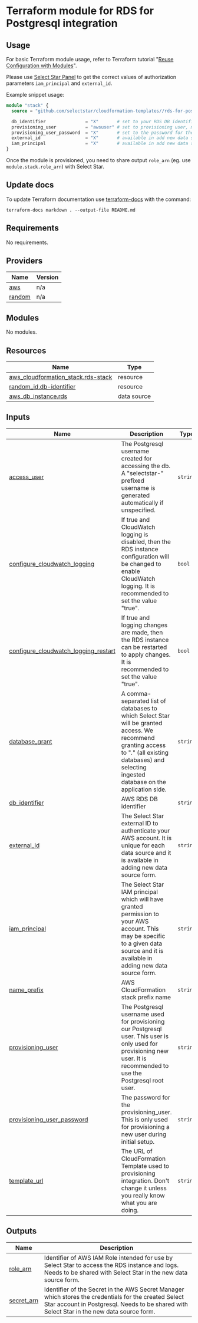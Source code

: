 # Terraform module for RDS for Postgresql integration

## Usage

For basic Terraform module usage, refer to Terraform tutorial "[Reuse Configuration with Modules](https://developer.hashicorp.com/terraform/tutorials/modules)".

Please use [Select Star Panel](https://app.selectstar.com/) to get the correct values of authorization parameters `iam_principal` and `external_id`.

Example snippet usage:

```terraform
module "stack" {
  source = "github.com/selectstar/cloudformation-templates//rds-for-postgresql/terraform"

  db_identifier               = "X"       # set to your RDS DB identifier, eg. aws_db_instance.db-master.identifier
  provisioning_user           = "awsuser" # set to provisioning user, master user preferred, eg. aws_db_instance.db-master.username
  provisioning_user_password  = "X"       # set to the password for the `provisioning_user`
  external_id                 = "X"       # available in add new data source form
  iam_principal               = "X"       # available in add new data source form
}
```

Once the module is provisioned, you need to share output `role_arn` (eg. use `module.stack.role_arn`) with Select Star.

## Update docs

To update Terraform documentation use [terraform-docs](https://terraform-docs.io/) with the command:

```
terraform-docs markdown . --output-file README.md
```

<!-- BEGIN_TF_DOCS -->
## Requirements

No requirements.

## Providers

| Name | Version |
|------|---------|
| <a name="provider_aws"></a> [aws](#provider\_aws) | n/a |
| <a name="provider_random"></a> [random](#provider\_random) | n/a |

## Modules

No modules.

## Resources

| Name | Type |
|------|------|
| [aws_cloudformation_stack.rds-stack](https://registry.terraform.io/providers/hashicorp/aws/latest/docs/resources/cloudformation_stack) | resource |
| [random_id.db-identifier](https://registry.terraform.io/providers/hashicorp/random/latest/docs/resources/id) | resource |
| [aws_db_instance.rds](https://registry.terraform.io/providers/hashicorp/aws/latest/docs/data-sources/db_instance) | data source |

## Inputs

| Name | Description | Type | Default | Required |
|------|-------------|------|---------|:--------:|
| <a name="input_access_user"></a> [access\_user](#input\_access\_user) | The Postgresql username created for accessing the db. A "selectstar-" prefixed username is generated automatically if unspecified. | `string` | `""` | no |
| <a name="input_configure_cloudwatch_logging"></a> [configure\_cloudwatch\_logging](#input\_configure\_cloudwatch\_logging) | If true and CloudWatch logging is disabled, then the RDS instance configuration will be changed to enable CloudWatch logging. It is recommended to set the value "true". | `bool` | `true` | no |
| <a name="input_configure_cloudwatch_logging_restart"></a> [configure\_cloudwatch\_logging\_restart](#input\_configure\_cloudwatch\_logging\_restart) | If true and logging changes are made, then the RDS instance can be restarted to apply changes. It is recommended to set the value "true". | `bool` | `true` | no |
| <a name="input_database_grant"></a> [database\_grant](#input\_database\_grant) | A comma-separated list of databases to which Select Star will be granted access. We recommend granting access to "*.*" (all existing databases) and selecting ingested database on the application side. | `string` | `"*.*"` | no |
| <a name="input_db_identifier"></a> [db\_identifier](#input\_db\_identifier) | AWS RDS DB identifier | `string` | n/a | yes |
| <a name="input_external_id"></a> [external\_id](#input\_external\_id) | The Select Star external ID to authenticate your AWS account. It is unique for each data source and it is available in adding new data source form. | `string` | n/a | yes |
| <a name="input_iam_principal"></a> [iam\_principal](#input\_iam\_principal) | The Select Star IAM principal which will have granted permission to your AWS account. This may be specific to a given data source and it is available in adding new data source form. | `string` | n/a | yes |
| <a name="input_name_prefix"></a> [name\_prefix](#input\_name\_prefix) | AWS CloudFormation stack prefix name | `string` | `"selectstar-rds-postgresql"` | no |
| <a name="input_provisioning_user"></a> [provisioning\_user](#input\_provisioning\_user) | The Postgresql username used for provisioning our Postgresql user. This user is only used for provisioning new user. It is recommended to use the Postgresql root user. | `string` | n/a | yes |
| <a name="input_provisioning_user_password"></a> [provisioning\_user\_password](#input\_provisioning\_user\_password) | The password for the provisioning\_user. This is only used for provisioning a new user during initial setup. | `string` | n/a | yes |
| <a name="input_template_url"></a> [template\_url](#input\_template\_url) | The URL of CloudFormation Template used to provisioning integration. Don't change it unless you really know what you are doing. | `string` | `"https://select-star-production-cloudformation.s3.us-east-2.amazonaws.com/rds-for-postgresql/SelectStarRDS.json"` | no |

## Outputs

| Name | Description |
|------|-------------|
| <a name="output_role_arn"></a> [role\_arn](#output\_role\_arn) | Identifier of AWS IAM Role intended for use by Select Star to access the RDS instance and logs. Needs to be shared with Select Star in the new data source form. |
| <a name="output_secret_arn"></a> [secret\_arn](#output\_secret\_arn) | Identifier of the Secret in the AWS Secret Manager which stores the credentials for the created Select Star account in Postgresql. Needs to be shared with Select Star in the new data source form. |
<!-- END_TF_DOCS -->
